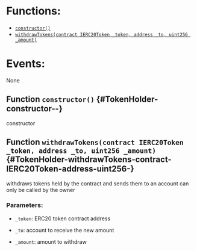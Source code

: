 

# Functions:
- [`constructor()`](#TokenHolder-constructor--)
- [`withdrawTokens(contract IERC20Token _token, address _to, uint256 _amount)`](#TokenHolder-withdrawTokens-contract-IERC20Token-address-uint256-)

# Events:
None

## Function `constructor()` {#TokenHolder-constructor--}
constructor
## Function `withdrawTokens(contract IERC20Token _token, address _to, uint256 _amount)` {#TokenHolder-withdrawTokens-contract-IERC20Token-address-uint256-}
withdraws tokens held by the contract and sends them to an account
can only be called by the owner

### Parameters:
- `_token`:   ERC20 token contract address

- `_to`:      account to receive the new amount

- `_amount`:  amount to withdraw

